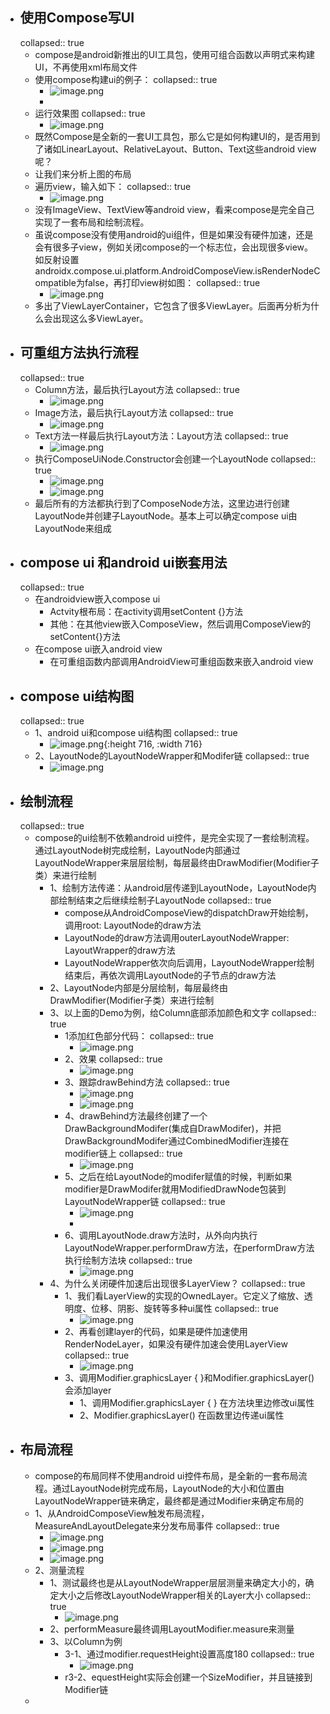- ## 使用Compose写UI
  collapsed:: true
	- compose是android新推出的UI工具包，使用可组合函数以声明式来构建UI，不再使用xml布局文件
	- 使用compose构建ui的例子：
	  collapsed:: true
		- ![image.png](../assets/image_1684391017018_0.png)
		-
	- 运行效果图
	  collapsed:: true
		- ![image.png](../assets/image_1684391037897_0.png)
	- 既然Compose是全新的一套UI工具包，那么它是如何构建UI的，是否用到了诸如LinearLayout、RelativeLayout、Button、Text这些android view呢？
	- 让我们来分析上图的布局
	- 遍历view，输入如下：
	  collapsed:: true
		- ![image.png](../assets/image_1684391051742_0.png)
	- 没有ImageView、TextView等android view，看来compose是完全自己实现了一套布局和绘制流程。
	- 虽说compose没有使用android的ui组件，但是如果没有硬件加速，还是会有很多子view，例如关闭compose的一个标志位，会出现很多view。如反射设置androidx.compose.ui.platform.AndroidComposeView.isRenderNodeCompatible为false，再打印view树如图：
	  collapsed:: true
		- ![image.png](../assets/image_1684391066730_0.png)
	- 多出了ViewLayerContainer，它包含了很多ViewLayer。后面再分析为什么会出现这么多ViewLayer。
- ## 可重组方法执行流程
  collapsed:: true
	- Column方法，最后执行Layout方法
	  collapsed:: true
		- ![image.png](../assets/image_1684391338562_0.png)
	- Image方法，最后执行Layout方法
	  collapsed:: true
		- ![image.png](../assets/image_1684391352377_0.png)
	- Text方法一样最后执行Layout方法：Layout方法
	  collapsed:: true
		- ![image.png](../assets/image_1684391368858_0.png)
	- 执行ComposeUiNode.Constructor会创建一个LayoutNode
	  collapsed:: true
		- ![image.png](../assets/image_1684391380281_0.png)
		- ![image.png](../assets/image_1684391388575_0.png)
	- 最后所有的方法都执行到了ComposeNode方法，这里边进行创建LayoutNode并创建子LayoutNode。基本上可以确定compose ui由LayoutNode来组成
- ## compose ui 和android ui嵌套用法
  collapsed:: true
	- 在androidview嵌入compose ui
		- Actvity根布局：在activity调用setContent {}方法
		- 其他：在其他view嵌入ComposeView，然后调用ComposeView的setContent{}方法
	- 在compose ui嵌入android view
		- 在可重组函数内部调用AndroidView可重组函数来嵌入android view
- ## compose ui结构图
  collapsed:: true
	- 1、android ui和compose ui结构图
	  collapsed:: true
		- ![image.png](../assets/image_1684392051843_0.png){:height 716, :width 716}
	- 2、LayoutNode的LayoutNodeWrapper和Modifer链
	  collapsed:: true
		- ![image.png](../assets/image_1684392069097_0.png)
- ## 绘制流程
  collapsed:: true
	- compose的ui绘制不依赖android ui控件，是完全实现了一套绘制流程。通过LayoutNode树完成绘制，LayoutNode内部通过LayoutNodeWrapper来层层绘制，每层最终由DrawModifier(Modifier子类）来进行绘制
		- 1、绘制方法传递：从android层传递到LayoutNode，LayoutNode内部绘制结束之后继续绘制子LayoutNode
		  collapsed:: true
			- compose从AndroidComposeView的dispatchDraw开始绘制，调用root: LayoutNode的draw方法
			- LayoutNode的draw方法调用outerLayoutNodeWrapper: LayoutWrapper的draw方法
			- LayoutNodeWrapper依次向后调用，LayoutNodeWrapper绘制结束后，再依次调用LayoutNode的子节点的draw方法
		- 2、LayoutNode内部是分层绘制，每层最终由DrawModifier(Modifier子类）来进行绘制
		- 3、以上面的Demo为例，给Column底部添加颜色和文字
		  collapsed:: true
			- 1添加红色部分代码：
			  collapsed:: true
				- ![image.png](../assets/image_1684393906317_0.png)
			- 2、效果
			  collapsed:: true
				- ![image.png](../assets/image_1684393917094_0.png)
			- 3、跟踪drawBehind方法
			  collapsed:: true
				- ![image.png](../assets/image_1684393945789_0.png)
				- ![image.png](../assets/image_1684393953310_0.png)
			- 4、drawBehind方法最终创建了一个DrawBackgroundModifer(集成自DrawModifer)，并把DrawBackgroundModifer通过CombinedModifier连接在modifier链上
			  collapsed:: true
				- ![image.png](../assets/image_1684393973957_0.png)
			- 5、之后在给LayoutNode的modifer赋值的时候，判断如果modifier是DrawModifer就用ModifiedDrawNode包装到LayoutNodeWrapper链
			  collapsed:: true
				- ![image.png](../assets/image_1684393997623_0.png)
				-
			- 6、调用LayoutNode.draw方法时，从外向内执行LayoutNodeWrapper.performDraw方法，在performDraw方法执行绘制方法块
			  collapsed:: true
				- ![image.png](../assets/image_1684394014397_0.png)
		- 4、为什么关闭硬件加速后出现很多LayerView？
		  collapsed:: true
			- 1、我们看LayerView的实现的OwnedLayer。它定义了缩放、透明度、位移、阴影、旋转等多种ui属性
			  collapsed:: true
				- ![image.png](../assets/image_1684394096703_0.png)
			- 2、再看创建layer的代码，如果是硬件加速使用RenderNodeLayer，如果没有硬件加速会使用LayerView
			  collapsed:: true
				- ![image.png](../assets/image_1684394108762_0.png)
			- 3、调用Modifier.graphicsLayer { }和Modifier.graphicsLayer()会添加layer
				- 1、调用Modifier.graphicsLayer { } 在方法块里边修改ui属性
				- 2、Modifier.graphicsLayer() 在函数里边传递ui属性
- ## 布局流程
	- compose的布局同样不使用android ui控件布局，是全新的一套布局流程。通过LayoutNode树完成布局，LayoutNode的大小和位置由LayoutNodeWrapper链来确定，最终都是通过Modifier来确定布局的
	- 1、从AndroidComposeView触发布局流程，MeasureAndLayoutDelegate来分发布局事件
	  collapsed:: true
		- ![image.png](../assets/image_1684394161112_0.png)
		- ![image.png](../assets/image_1684394167523_0.png)
		- ![image.png](../assets/image_1684394173988_0.png)
	- 2、测量流程
		- 1、测试最终也是从LayoutNodeWrapper层层测量来确定大小的，确定大小之后修改LayoutNodeWrapper相关的Layer大小
		  collapsed:: true
			- ![image.png](../assets/image_1684394200227_0.png)
		- 2、performMeasure最终调用LayoutModifier.measure来测量
		- 3、以Column为例
			- 3-1、通过modifier.requestHeight设置高度180
			  collapsed:: true
				- ![image.png](../assets/image_1684394225859_0.png)
			- r3-2、equestHeight实际会创建一个SizeModifier，并且链接到Modifier链
	-